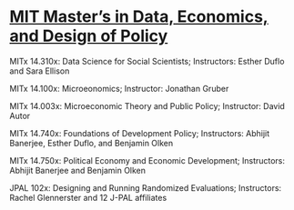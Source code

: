 # [MIT Master’s in Data, Economics, and Design of Policy](https://economics.mit.edu/academic-programs/masters-programs/masters-data-economics-and-design-policy-dedp)
MITx 14.310x: Data Science for Social Scientists;
Instructors: Esther Duflo and Sara Ellison

MITx 14.100x: Microeonomics;
Instructor: Jonathan Gruber

MITx 14.003x: Microeconomic Theory and Public Policy;
Instructor: David Autor

MITx 14.740x: Foundations of Development Policy;
Instructors: Abhijit Banerjee, Esther Duflo, and Benjamin Olken

MITx 14.750x: Political Economy and Economic Development; 
Instructors: Abhijit Banerjee and Benjamin Olken

JPAL 102x: Designing and Running Randomized Evaluations;
Instructors: Rachel Glennerster and 12 J-PAL affiliates




